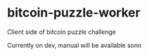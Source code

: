 # bitcoin-puzzle-worker
Client side of bitcoin puzzle challenge

Currently on dev, manual will be available sonn
